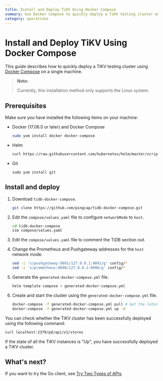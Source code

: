 ```yaml
---
title: Install and Deploy TiKV Using Docker Compose
summary: Use Docker Compose to quickly deploy a TiKV testing cluster on a single machine.
category: operations
---
```


# Install and Deploy TiKV Using Docker Compose

This guide describes how to quickly deploy a TiKV testing cluster using [Docker Compose](https://github.com/pingcap/tidb-docker-compose/) on a single machine.

> **Note:**
>
> Currently, this installation method only supports the Linux system.

## Prerequisites

Make sure you have installed the following items on your machine:

- Docker (17.06.0 or later) and Docker Compose

    ```bash
    sudo yum install docker docker-compose
    ```

- Helm

    ```bash
    curl https://raw.githubusercontent.com/kubernetes/helm/master/scripts/get | bash
    ```

- Git

    ```
    sudo yum install git
    ```

## Install and deploy

1. Download `tidb-docker-compose`.

    ```bash
    git clone https://github.com/pingcap/tidb-docker-compose.git
    ```

2. Edit the `compose/values.yaml` file to configure `networkMode` to `host`.

    ```bash
    cd tidb-docker-compose
    vim compose/values.yaml  
    ```

3. Edit the `compose/values.yaml` file to comment the TiDB section out.

4. Change the Prometheus and Pushgateway addresses for the `host` network mode.

    ```bash
    sed -i 's/pushgateway:9091/127.0.0.1:9091/g' config/*
    sed -i 's/prometheus:9090/127.0.0.1:9090/g' config/*
    ```

5. Generate the `generated-docker-compose.yml` file.

    ```bash
    helm template compose > generated-docker-compose.yml
    ```

6. Create and start the cluster using the `generated-docker-compose.yml` file.

    ```bash
    docker-compose -f generated-docker-compose.yml pull # Get the latest Docker images
    docker-compose -f generated-docker-compose.yml up -d
    ```

You can check whether the TiKV cluster has been successfully deployed using the following command:

```bash
curl localhost:2379/pd/api/v1/stores
```

If the state of all the TiKV instances is "Up", you have successfully deployed a TiKV cluster.

## What's next?

If you want to try the Go client, see [Try Two Types of APIs](../tikv/go-client-api.md).